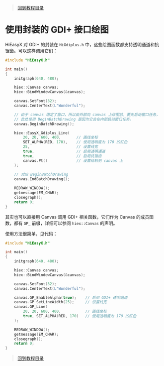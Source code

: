 > [回到教程目录](./index.md)

# 使用封装的 GDI+ 接口绘图

HiEasyX 对 GDI+ 的封装在 `HiGdiplus.h` 中，这些绘图函数都支持透明通道和抗锯齿。可以这样调用它们：

```cpp
#include "HiEasyX.h"

int main()
{
	initgraph(640, 480);

	hiex::Canvas canvas;
	hiex::BindWindowCanvas(&canvas);

	canvas.SetFont(32);
	canvas.CenterText(L"Wonderful");

	// 由于 canvas 绑定了窗口，所以由外部向 canvas 上绘图前，要先启动窗口任务，
	// 此处使用 BeginBatchDrawing 是因为它会在内部启动窗口任务。
	canvas.BeginBatchDrawing();

	hiex::EasyX_Gdiplus_Line(
		20, 20, 600, 400,		// 画线坐标
		SET_ALPHA(RED, 170),	// 使用透明度为 170 的红色
		25,						// 设置线宽
		true,					// 启用透明通道
		true,					// 启用抗锯齿
		canvas.Pt()				// 设置绘制到 canvas 上
	);
	
	// 对应 BeginBatchDrawing
	canvas.EndBatchDrawing();

	REDRAW_WINDOW();
	getmessage(EM_CHAR);
	closegraph();
	return 0;
}
```

其实也可以直接用 Canvas 调用 GDI+ 相关函数，它们作为 Canvas 的成员函数，都有 `GP_` 前缀，详细可以参阅 `hiex::Canvas` 的声明。

使用方法很简单，见代码：

```cpp
#include "HiEasyX.h"

int main()
{
	initgraph(640, 480);

	hiex::Canvas canvas;
	hiex::BindWindowCanvas(&canvas);

	canvas.SetFont(32);
	canvas.CenterText(L"Wonderful");

	canvas.GP_EnableAlpha(true);	// 启用 GDI+ 透明通道
	canvas.GP_SetLineWidth(25);		// 设置线宽
	canvas.GP_Line(
		20, 20, 600, 400,			// 画线坐标
		true, SET_ALPHA(RED, 170)	// 使用透明度为 170 的红色
	);

	REDRAW_WINDOW();
	getmessage(EM_CHAR);
	closegraph();
	return 0;
}
```


> [回到教程目录](./index.md)

